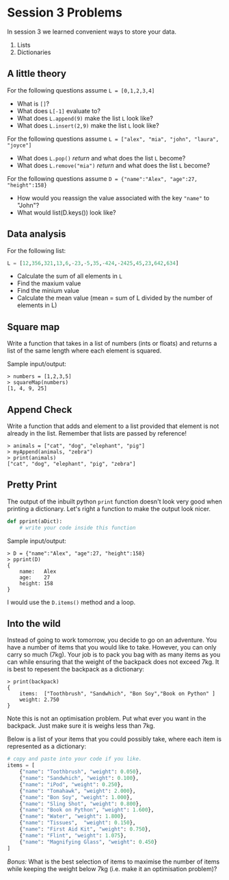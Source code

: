 # Session 3 Problems

In session 3 we learned convenient ways to store your data.

1. Lists
2. Dictionaries

## A little theory

For the following questions assume `L = [0,1,2,3,4]`

- What is `[]`?
- What does `L[-1]` evaluate to?
- What does `L.append(9)` make the list `L` look like?
- What does `L.insert(2,9)` make the list `L` look like?

For the following questions assume `L = ["alex", "mia", "john", "laura", "joyce"]`

- What does `L.pop()` *return* and what does the list `L` become?
- What does `L.remove("mia")` *return* and what does the list `L` become?

For the following questions assume `D = {"name":"Alex", "age":27, "height":158}`

- How would you reassign the value associated with the key `"name"` to "John"?
- What would list(D.keys()) look like?


## Data analysis

For the following list:
```py
L = [12,356,321,13,6,-23,-5,35,-424,-2425,45,23,642,634]
```

- Calculate the sum of all elements in `L`
- Find the maxium value
- Find the minium value
- Calculate the mean value (mean = sum of L divided by the number of elements in L)



## Square map

Write a function that takes in a list of numbers (ints or floats) and returns a list of the same length where each element is squared.

Sample input/output:
```
> numbers = [1,2,3,5]
> squareMap(numbers)
[1, 4, 9, 25]
```

## Append Check

Write a function that adds and element to a list provided that element is not already in the list. Remember that lists are passed by reference!

```
> animals = ["cat", "dog", "elephant", "pig"]
> myAppend(animals, "zebra")
> print(animals)
["cat", "dog", "elephant", "pig", "zebra"]
```


## Pretty Print

The output of the inbuilt python `print` function doesn't look very good when printing a dictionary. Let's right a function to make the output look nicer.

```py
def pprint(aDict):
	# write your code inside this function
```

Sample input/output:
```
> D = {"name":"Alex", "age":27, "height":158}
> pprint(D)
{
	name:	Alex
	age:	27
	height:	158
}
```
I would use the `D.items()` method and a loop.


## Into the wild

Instead of going to work tomorrow, you decide to go on an adventure. You have a number of items that you would like to take. However, you can only carry so much (7kg). Your job is to pack you bag with as many items as you can while ensuring that the weight of the backpack does not exceed 7kg. It is best to repesent the backpack as a dictionary:

```
> print(backpack)
{
	items:	["Toothbrush", "Sandwhich", "Bon Soy","Book on Python" ]
	weight:	2.750
}
```

Note this is not an optimisation problem. Put what ever you want in the backpack. Just make sure it is weighs less than 7kg.


Below is a list of your items that you could possibly take, where each item is represented as a dictionary:

```py
# copy and paste into your code if you like.
items = [
	{"name": "Toothbrush", "weight": 0.050},
	{"name": "Sandwhich", "weight": 0.100},
	{"name": "iPod", "weight": 0.250},
	{"name": "Tomahawk", "weight": 2.000},
	{"name": "Bon Soy", "weight": 1.000},
	{"name": "Sling Shot", "weight": 0.800},
	{"name": "Book on Python", "weight": 1.600},
	{"name": "Water", "weight": 1.800},
	{"name": "Tissues",  "weight": 0.150},
	{"name": "First Aid Kit", "weight": 0.750},
	{"name": "Flint", "weight": 1.075},
	{"name": "Magnifying Glass", "weight": 0.450}
]
```

*Bonus:* What is the best selection of items to maximise the number of items while keeping the weight below 7kg (i.e. make it an optimisation problem)?
